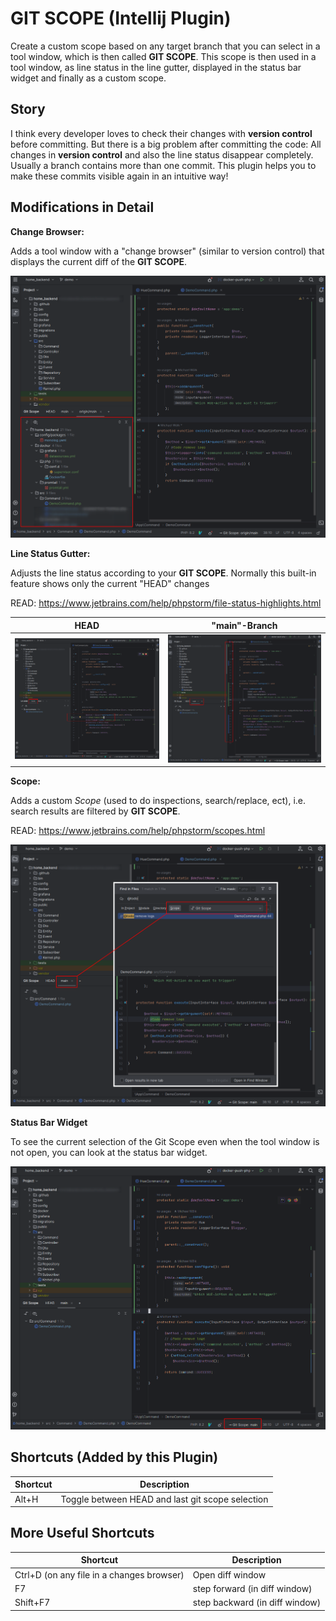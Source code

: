 # GIT SCOPE (Intellij Plugin)
Create a custom scope based on any target branch that you can select in a tool window, which is then called **GIT SCOPE**.
This scope is then used in a tool window, as line status in the line gutter, displayed in the status bar widget
and finally as a custom scope.

## Story
I think every developer loves to check their changes with **version control** before committing.
But there is a big problem after committing the code: All changes in **version control** and also the line status disappear completely.
Usually a branch contains more than one commit. This plugin helps you to make these commits visible again in an intuitive way!

## Modifications in Detail

**Change Browser:**

Adds a tool window with a "change browser" (similar to version control) that displays the current diff of the **GIT SCOPE**.

![](docs/toolwindow.png)

**Line Status Gutter:**

Adjusts the line status according to your **GIT SCOPE**. Normally this built-in feature shows only the current "HEAD" changes

READ: https://www.jetbrains.com/help/phpstorm/file-status-highlights.html

| HEAD               | "main"-Branch            |
|--------------------|--------------------------|
| ![](docs/head.png) | ![](docs/linestatus.png) |

**Scope:**

Adds a custom *Scope* (used to do inspections, search/replace, ect), i.e. search results are filtered by **GIT SCOPE**.

READ: https://www.jetbrains.com/help/phpstorm/scopes.html

![](docs/scope.png)

**Status Bar Widget**

To see the current selection of the Git Scope even when the tool window is not open, you can look at the status bar widget.

![](docs/statusbar.png)

## Shortcuts (Added by this Plugin)
|Shortcut| Description|
| --- |---|
| Alt+H | Toggle between HEAD and last git scope selection|

## More Useful Shortcuts
| Shortcut                                  | Description|
|-------------------------------------------|---|
| Ctrl+D (on any file in a changes browser) | Open diff window|
| F7                                        | step forward (in diff window)|
| Shift+F7                                  | step backward (in diff window)|
